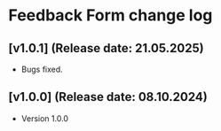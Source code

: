 <!DOCTYPE html>
<html lang="en">
<head></head>
<body>
    <h1>Feedback Form change log</h1>
    <h2>[v1.0.1] (Release date: 21.05.2025)</h2>
    <p>
        <ul>
            <li>Bugs fixed.</li>
        </ul>
    </p>
    <h2>[v1.0.0] (Release date: 08.10.2024)</h2>
    <p>
        <ul>
            <li>Version 1.0.0</li>
        </ul>
    </p>
</body>
</html>
